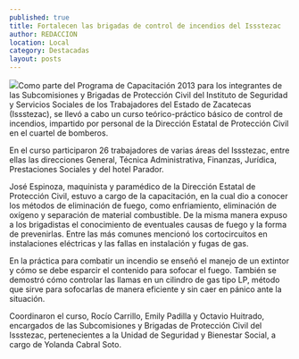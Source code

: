 ```yaml
---
published: true
title: Fortalecen las brigadas de control de incendios del Issstezac
author: REDACCION
location: Local
category: Destacadas
layout: posts
---
```


![](http://i.imgur.com/INcbff5m.jpg)Como parte del Programa de Capacitación 2013 para los integrantes de las Subcomisiones y Brigadas de Protección Civil del Instituto de Seguridad y Servicios Sociales de los Trabajadores del Estado de Zacatecas (Issstezac), se llevó a cabo un curso teórico-práctico básico de control de incendios, impartido por personal de la Dirección Estatal de Protección Civil en el cuartel de bomberos.

En el curso participaron 26 trabajadores de varias áreas del Issstezac, entre ellas las direcciones General, Técnica Administrativa, Finanzas, Jurídica, Prestaciones Sociales y del hotel Parador.

José Espinoza, maquinista y paramédico de la Dirección Estatal de Protección Civil, estuvo a cargo de la capacitación, en la cual dio a conocer los métodos de eliminación de fuego, como enfriamiento, eliminación de oxígeno y separación de material combustible. De la misma manera expuso a los brigadistas el conocimiento de eventuales causas de fuego y la forma de prevenirlas. Entre las más comunes mencionó los cortocircuitos en instalaciones eléctricas y las fallas en instalación y fugas de gas.

En la práctica para combatir un incendio se enseñó el manejo de un extintor y cómo se debe esparcir el contenido para sofocar el fuego. También se demostró cómo controlar las llamas en un cilindro de gas tipo LP, método que sirve para sofocarlas de manera eficiente y sin caer en pánico ante la situación.

Coordinaron el curso, Rocío Carrillo, Emily Padilla y Octavio Huitrado, encargados de las Subcomisiones y Brigadas de Protección Civil del Issstezac, pertenecientes a la Unidad de Seguridad y Bienestar Social, a cargo de Yolanda Cabral Soto.

